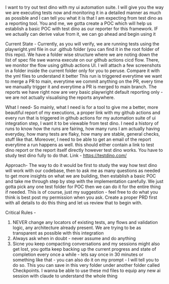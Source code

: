 I want to try out test dino with my ui automation suite. I will give you the way we are executing tests now and monitoring it in a detailed manner as much as possible and I can tell you what it is that I am expecting from test dino as a reporting tool. You and me, we gotta create a POC which will help us establish a basic POC with test dino as our reporter for this framework. IF we actually can derive value from it, we can go ahead and begin using it

Current State - 
Currently, as you will verify, we are running tests using the playwright.yml file in our .github folder (you can find it in the root folder of this repo). We have a folder wise structure where we are noting down the list of spec file swe wanna execute on our github actions cicd flow. There, we monitor the flow using github actions UI. I will attach a few screenshots in a folder inside the current folder only for you to peruse. Compare it with the yml files to understand it better
This run is triggered everytime we want to merge a PR to main, everytime we commit anything on the PR, every time we manually trigger it and everytime a PR is merged to main branch. 
The reports we have right now are very basic playwright default reporting only - we are not actually visualising the reports anywhere.

What I need-
So mainly, what I need is for a tool to give me a better, more beautiful report of my executions, a proper link with my github actions and every run that is triggered in github actions for my automation suite of ui integration step, I want it to be viewable from test dino. I need a history of runs to know how the runs are fairing, how many runs I am actually having everyday, how many tests are flaky, how many are stable, general checks, stuff like that. 
Moreover, I need to be able to get an email of the report everytime a run happens as well. this should either contain a link to test dino report or the report itself directly however test dino works. You have to study test dino fully to do that.
Link - https://testdino.com/

Approach-
The way to do it would be first to study the way how test dino will work with our codebase, then to ask me as many questions as needed to get more insights on what we are building, then establish a basic POC and take me through step by step with the implementation carefully. We just gotta pick any one test folder for POC then we can do it for the entire thing if needed. This is of course, just my suggestion - feel free to do what you think is best post my permission when you ask. Create a proper PRD first with all details to do this thing and let us review that to begin with.

Critical Rules - 
1) NEVER change any locators of existing tests, any flows and validation logic, any architecture already present. We are trying to be as transparent as possible with this integration
2) Always ask when in doubt - never assume and do anything
3) Sicne you keep compacting conversations and my sessions might also get lost, you gotta keep backing up the current progress and state of completion every once a while - lets say once in 30 minutes or something like that - you can also do it on my prompt - I will tell you to do so. This you can save in this very folder under another folder called Checkpoints. I wanna be able to use these md files to equip any new ai session with claude to understand the whole thing